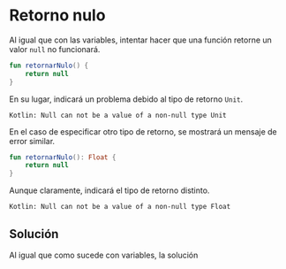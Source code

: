 # Retorno nulo

Al igual que con las variables, intentar hacer que una función retorne un valor `null` no funcionará.

```kotlin
fun retornarNulo() {
    return null
}
```

En su lugar, indicará un problema debido al tipo de retorno `Unit`.

```text
Kotlin: Null can not be a value of a non-null type Unit
```

En el caso de especificar otro tipo de retorno, se mostrará un mensaje de error similar.

```kotlin
fun retornarNulo(): Float {
    return null
}
```

Aunque claramente, indicará el tipo de retorno distinto.

```text
Kotlin: Null can not be a value of a non-null type Float
```

## Solución

Al igual que como sucede con variables, la solución
